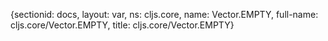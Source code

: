 {sectionid: docs, layout: var, ns: cljs.core, name: Vector.EMPTY, full-name: cljs.core/Vector.EMPTY,
  title: cljs.core/Vector.EMPTY}
